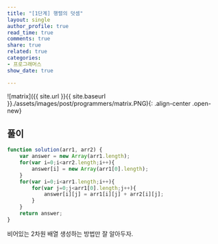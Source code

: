 ```yaml
---
title: "[1단계] 행렬의 덧셈"
layout: single
author_profile: true
read_time: true
comments: true
share: true
related: true
categories:
- 프로그래머스
show_date: true

---
```


![matrix]({{ site.url }}{{ site.baseurl }}./assets/images/post/programmers/matrix.PNG){: .align-center .open-new}

## 풀이
```js
function solution(arr1, arr2) {
    var answer = new Array(arr1.length);
    for(var i=0;i<arr2.length;i++){
        answer[i] = new Array(arr1[0].length);
    }
    for(var i=0;i<arr1.length;i++){
        for(var j=0;j<arr1[0].length;j++){
            answer[i][j] = arr1[i][j] + arr2[i][j];
        }
    }
    return answer;
}
``` 

비어있는 2차원 배열 생성하는 방법만 잘 알아두자.